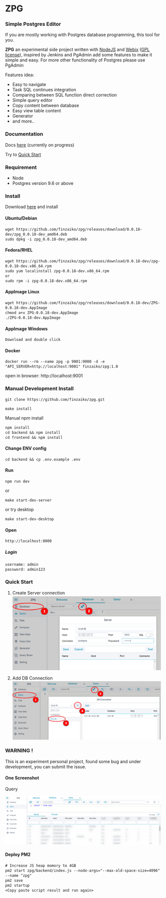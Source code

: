 # ZPG

### Simple Postgres Editor

If you are mostly working with Postgres database programming, this tool for you.

**ZPG** an experimental side project written with [NodeJS](https://nodejs.org) and [Webix](https://webix.com) ([GPL license](https://www.npmjs.com/package/webix)), inspired by Jenkins and PgAdmin add some features to make it simple and easy.
For more other functionality of Postgres please use PgAdmin

Features idea:

- Easy to navigate
- Task SQL continues integration
- Comparing between SQL function direct correction
- Simple query editor
- Copy content between database
- Easy view table content
- Generator
- and more..

### Documentation

Docs [here](https://finzaiko.github.io/zpg) (currently on progress)

Try to [Quick Start](#quick_start)

### Requirement

- Node
- Postgres version 9.6 or above


### Install

Download [here](https://github.com/finzaiko/zpg/releases/tag/0.0.18-dev) and install

#### Ubuntu/Debian
```shell
wget https://github.com/finzaiko/zpg/releases/download/0.0.18-dev/zpg_0.0.18-dev_amd64.deb
sudo dpkg -i zpg_0.0.18-dev_amd64.deb
```

#### Fedora/RHEL
```shell
wget https://github.com/finzaiko/zpg/releases/download/0.0.18-dev/zpg-0.0.18-dev.x86_64.rpm
sudo yum localinstall zpg-0.0.18-dev.x86_64.rpm
or
sudo rpm -i zpg-0.0.18-dev.x86_64.rpm
```

#### AppImage Linux
```shell
wget https://github.com/finzaiko/zpg/releases/download/0.0.18-dev/ZPG-0.0.18-dev.AppImage
chmod a+x ZPG-0.0.18-dev.AppImage
./ZPG-0.0.18-dev.AppImage
```

#### AppImage Windows
```shell
Download and double click
```

#### Docker
```
docker run --rm --name zpg -p 9001:9000 -d -e "API_SERVER=http://localhost:9001" finzaiko/zpg:1.0
```
open in browser: http://localhost:9001

### Manual Development Install

```
git clone https://github.com/finzaiko/zpg.git
```

```
make install
```
Manual npm install
```
npm install
cd backend && npm install
cd frontend && npm install
```

#### Change ENV config

```
cd backend && cp .env.example .env
```

#### Run

```
npm run dev
```
or
```
make start-dev-server
```

or try desktop

```
make start-dev-desktop
```

#### Open

```
http://localhost:8000
```

##### Login

```
username: admin
password: admin123
```


### <span id="quick_start">Quick Start<span>

1. Create Server connection
![query](assets-demo/zpg_db_server_conn.png)

2. Add DB Connection
![query](assets-demo/zpg_query_db_conn.png)


### WARNING !

This is an experiment personal project, found some bug and under development, you can submit the issue.

#### One Screenshot

Query

![query](assets-demo/zpg_query.png)


#### Deploy PM2

```
# Increase JS heap momory to 4GB
pm2 start zpg/backend/index.js --node-args="--max-old-space-size=4096" --name "zpg"
pm2 save
pm2 startup
<Copy paste script result and run again>

```